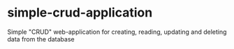# simple-crud-application
Simple "CRUD" web-application for creating, reading, updating and deleting data from the database

